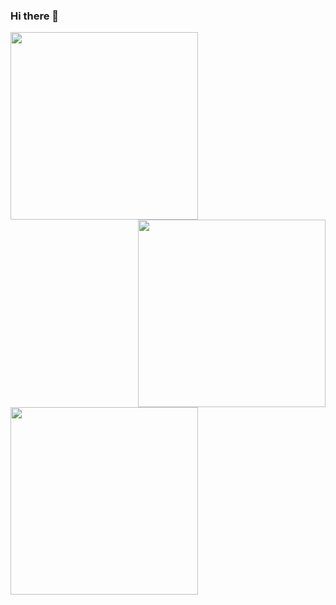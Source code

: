 ### Hi there 👋
<img align='left' src='https://github.com/mayankchaudhary26/Cool-Readme-ideas/blob/master/data/octocat/boxertocat_octodex.jpg' width='300"'>
<img align='right' src='https://github.com/mayankchaudhary26/Cool-Readme-ideas/blob/master/data/octocat/baracktocat.jpg' width='300"'>
<img align='center' src='https://github.com/mayankchaudhary26/Cool-Readme-ideas/blob/master/data/octocat/stormtroopocat.png' width='300"'>
<br>
<br>
<br>
<br>
<br>
<!--
**sshubhamkumarr/sshubhamkumarr** is a ✨ _special_ ✨ repository because its `README.md` (this file) appears on your GitHub profile.

Here are some ideas to get you started:

- 🔭 I’m currently working on ...
- 🌱 I’m currently learning ...
- 👯 I’m looking to collaborate on ...
- 🤔 I’m looking for help with ...
- 💬 Ask me about ...
- 📫 How to reach me: ...
- 😄 Pronouns: ...
- ⚡ Fun fact: ...
-->
